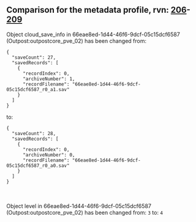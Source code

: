 ## Comparison for the metadata profile, rvn: [206](https://github.com/PRO100KatYT/FortniteProfileRevisions/tree/main/profiles/metadata/206%20metadata.json)-[209](https://github.com/PRO100KatYT/FortniteProfileRevisions/tree/main/profiles/metadata/209%20metadata.json)

Object cloud_save_info in 66eae8ed-1d44-46f6-9dcf-05c15dcf6587 (Outpost:outpostcore_pve_02) has been changed from:

```
{
  "saveCount": 27,
  "savedRecords": [
    {
      "recordIndex": 0,
      "archiveNumber": 1,
      "recordFilename": "66eae8ed-1d44-46f6-9dcf-05c15dcf6587_r0_a1.sav"
    }
  ]
}
```

to:

```
{
  "saveCount": 28,
  "savedRecords": [
    {
      "recordIndex": 0,
      "archiveNumber": 0,
      "recordFilename": "66eae8ed-1d44-46f6-9dcf-05c15dcf6587_r0_a0.sav"
    }
  ]
}
```

<br><br>
Object level in 66eae8ed-1d44-46f6-9dcf-05c15dcf6587 (Outpost:outpostcore_pve_02) has been changed from: `3` to: `4`
<br><br>
